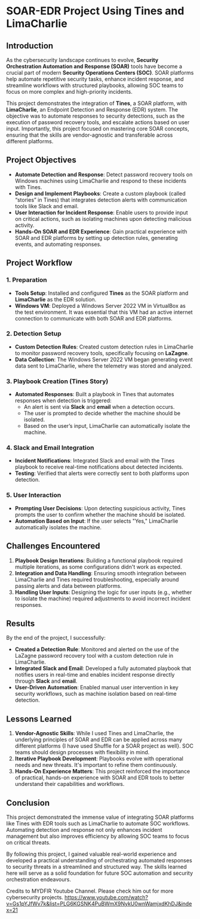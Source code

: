 # SOAR-EDR Project Using Tines and LimaCharlie

## Introduction

As the cybersecurity landscape continues to evolve, **Security Orchestration Automation and Response (SOAR)** tools have become a crucial part of modern **Security Operations Centers (SOC)**. SOAR platforms help automate repetitive security tasks, enhance incident response, and streamline workflows with structured playbooks, allowing SOC teams to focus on more complex and high-priority incidents.

This project demonstrates the integration of **Tines**, a SOAR platform, with **LimaCharlie**, an Endpoint Detection and Response (EDR) system. The objective was to automate responses to security detections, such as the execution of password recovery tools, and escalate actions based on user input. Importantly, this project focused on mastering core SOAR concepts, ensuring that the skills are vendor-agnostic and transferable across different platforms.

## Project Objectives

- **Automate Detection and Response**: Detect password recovery tools on Windows machines using LimaCharlie and respond to these incidents with Tines.
- **Design and Implement Playbooks**: Create a custom playbook (called “stories” in Tines) that integrates detection alerts with communication tools like Slack and email.
- **User Interaction for Incident Response**: Enable users to provide input on critical actions, such as isolating machines upon detecting malicious activity.
- **Hands-On SOAR and EDR Experience**: Gain practical experience with SOAR and EDR platforms by setting up detection rules, generating events, and automating responses.

## Project Workflow

### **1. Preparation**

- **Tools Setup**: Installed and configured **Tines** as the SOAR platform and **LimaCharlie** as the EDR solution.
- **Windows VM**: Deployed a Windows Server 2022 VM in VirtualBox as the test environment. It was essential that this VM had an active internet connection to communicate with both SOAR and EDR platforms.

### **2. Detection Setup**

- **Custom Detection Rules**: Created custom detection rules in LimaCharlie to monitor password recovery tools, specifically focusing on **LaZagne**.
- **Data Collection**: The Windows Server 2022 VM began generating event data sent to LimaCharlie, where the telemetry was stored and analyzed.

### **3. Playbook Creation (Tines Story)**

- **Automated Responses**: Built a playbook in Tines that automates responses when detection is triggered:
  - An alert is sent via **Slack** and **email** when a detection occurs.
  - The user is prompted to decide whether the machine should be isolated.
  - Based on the user’s input, LimaCharlie can automatically isolate the machine.

### **4. Slack and Email Integration**

- **Incident Notifications**: Integrated Slack and email with the Tines playbook to receive real-time notifications about detected incidents.
- **Testing**: Verified that alerts were correctly sent to both platforms upon detection.

### **5. User Interaction**

- **Prompting User Decisions**: Upon detecting suspicious activity, Tines prompts the user to confirm whether the machine should be isolated.
- **Automation Based on Input**: If the user selects "Yes," LimaCharlie automatically isolates the machine.

## Challenges Encountered

1. **Playbook Design Iterations**: Building a functional playbook required multiple iterations, as some configurations didn't work as expected.
2. **Integration and Data Handling**: Ensuring smooth integration between LimaCharlie and Tines required troubleshooting, especially around passing alerts and data between platforms.
3. **Handling User Inputs**: Designing the logic for user inputs (e.g., whether to isolate the machine) required adjustments to avoid incorrect incident responses.

## Results

By the end of the project, I successfully:

- **Created a Detection Rule**: Monitored and alerted on the use of the LaZagne password recovery tool with a custom detection rule in LimaCharlie.
- **Integrated Slack and Email**: Developed a fully automated playbook that notifies users in real-time and enables incident response directly through **Slack** and **email**.
- **User-Driven Automation**: Enabled manual user intervention in key security workflows, such as machine isolation based on real-time detection.

## Lessons Learned

1. **Vendor-Agnostic Skills**: While I used Tines and LimaCharlie, the underlying principles of SOAR and EDR can be applied across many different platforms {I have used Shuffle for a SOAR project as well}. SOC teams should design processes with flexibility in mind.
2. **Iterative Playbook Development**: Playbooks evolve with operational needs and new threats. It's important to refine them continuously.
3. **Hands-On Experience Matters**: This project reinforced the importance of practical, hands-on experience with SOAR and EDR tools to better understand their capabilities and workflows.

## Conclusion

This project demonstrated the immense value of integrating SOAR platforms like Tines with EDR tools such as LimaCharlie to automate SOC workflows. Automating detection and response not only enhances incident management but also improves efficiency by allowing SOC teams to focus on critical threats.

By following this project, I gained valuable real-world experience and developed a practical understanding of orchestrating automated responses to security threats in a streamlined and structured way. The skills learned here will serve as a solid foundation for future SOC automation and security orchestration endeavours.

Credits to MYDFIR Youtube Channel. Please check him out for more cybersecurity projects. 
https://www.youtube.com/watch?v=Gs1pYJfWv7k&list=PLG6KGSNK4PuBWmX9NykU0wnWamjxdKhDJ&index=21
